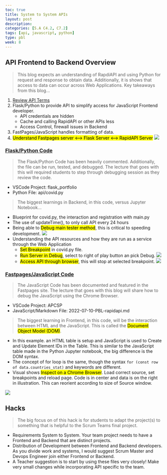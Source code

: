 ```yaml
---
toc: true
title: System to System APIs
layout: post
description: 
categories: [5.A C4.2, C7.2]
tags: [api, javascript, python]
type: pbl
week: 8
---
```


## API Frontend to Backend Overview
> This blog expects an understanding of RapdiAPI and using Python for request and response to obtain data.  Additionally, it is shows that access to data can occur across Web Applications. Key takeaways from this blog...
1. [Review API Terms](https://www.techfunnel.com/information-technology/application-programming-interface/)
2. Flask/Python to provide API to simplify access for JavaScript Frontend developer.  
    - API credentials are hidden
    - Cache and calling RapidAPI or other APIs less
    - Access Control, firewall issues in Backend
3. FastPages/JavaScript handles formatting of data.
4. <mark>Understand Fastpages server <--> Flask Server <--> RapidAPI Server</mark>
![]({{site.baseurl}}/images/api.webp)


### [Flask/Python Code](https://github.com/nighthawkcoders/flask_portfolio/blob/main/api/covid.py)
> The Flask/Python Code has been heavily commented.  Additionally, the file can be run, tested, and debugged.  The lecture that goes with this will required students to step through debugging session as they review the code.
- VSCode Project: flask_portfolio
- Python File: api/covid.py

> The biggest learnings in Backend, in this code, versus Jupyter Notebook...
- Blueprint for covid.py, the interaction and registration with main.py
- The use of updateTime(), to only call API every 24 hours
- Being able to <mark>Debug main tester method</mark>, this is critical to speeding development.
![]({{site.baseurl}}/images/debug_tester.png)
- Understanding the API resources and how they are run as a service through the Web Application
    - <mark>Set Breakpoint</mark> in covid.py file.  
    - <mark>Run Server in Debug</mark>, select to right of play button an pick Debug.
    ![]({{site.baseurl}}/images/debug_server.png)
    - <mark>Access API through browser</mark>, this will stop at selected breakpoint.
    ![]({{site.baseurl}}/images/debug_python_api.png)



### [Fastpages/JavaScript Code](https://raw.githubusercontent.com/nighthawkcoders/APCSP/master/_posts/2022-07-10-PBL-rapidapi.md)
> The JavaScript Code has been documented and featured in the Fastpages site.  The lecture that goes with this blog will share how to debug the JavaScript using the Chrome Browser.
- VSCode Project: APCSP
- JavaScript/Markdown File: 2022-07-10-PBL-rapidapi.md

> The biggest learning in Frontend, in this code, will be the interaction between HTML and the JavaScript.  This is called the <mark>Document Object Model (DOM)</mark>. 
- In this example. an HTML table is setup and JavaScript is used to Create and Update Element IDs in the Table.  This is similar to the JavaScript table made in the Python Jupyter notebook, the big difference is the DOM syntax.
- The concept of for loop is the same, though the syntax ```for (const row of data.countries_stat)``` and keywords are different.   
- Visual shows <mark>Inspect on a Chrome Browser</mark>.  Load correct source, set breakpoints and reload page.  Code is in center and data is on the right in illustration.  This can reorient according to size of Source window.

![]({{site.baseurl}}/images/inspect.png)


## Hacks
> The big focus on of this hack is for students to adapt the project(s) to something that is helpful to the Scrum Teams final project.  
- Requirements System to System.  Your team project needs to have a Frontend and Backend that are distinct projects.
- Distribution of Development between Frontend and Backend developers.  As you divide work and systems, I would suggest Scrum Master and Devops Engineer join either Frontend or Backend.
- A Teacher suggestion is to start by using these files very closely!  Make very small changes while incorporating API specific to the team.